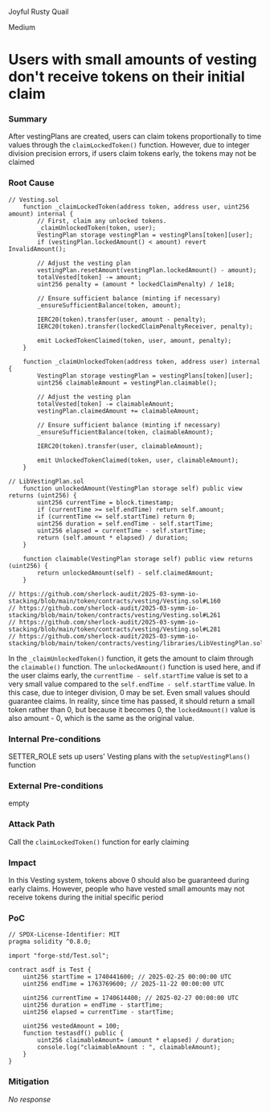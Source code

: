 Joyful Rusty Quail

Medium

# Users with small amounts of vesting don't receive tokens on their initial claim

### Summary

After vestingPlans are created, users can claim tokens proportionally to time values through the `claimLockedToken()` function. However, due to integer division precision errors, if users claim tokens early, the tokens may not be claimed

### Root Cause

```solidity
// Vesting.sol
	function _claimLockedToken(address token, address user, uint256 amount) internal {
		// First, claim any unlocked tokens.
		_claimUnlockedToken(token, user);
		VestingPlan storage vestingPlan = vestingPlans[token][user];
		if (vestingPlan.lockedAmount() < amount) revert InvalidAmount();

		// Adjust the vesting plan
		vestingPlan.resetAmount(vestingPlan.lockedAmount() - amount);
		totalVested[token] -= amount;
		uint256 penalty = (amount * lockedClaimPenalty) / 1e18;

		// Ensure sufficient balance (minting if necessary)
		_ensureSufficientBalance(token, amount);

		IERC20(token).transfer(user, amount - penalty);
		IERC20(token).transfer(lockedClaimPenaltyReceiver, penalty);

		emit LockedTokenClaimed(token, user, amount, penalty);
	}

	function _claimUnlockedToken(address token, address user) internal {
		VestingPlan storage vestingPlan = vestingPlans[token][user];
		uint256 claimableAmount = vestingPlan.claimable();

		// Adjust the vesting plan
		totalVested[token] -= claimableAmount;
		vestingPlan.claimedAmount += claimableAmount;

		// Ensure sufficient balance (minting if necessary)
		_ensureSufficientBalance(token, claimableAmount);

		IERC20(token).transfer(user, claimableAmount);

		emit UnlockedTokenClaimed(token, user, claimableAmount);
	}

// LibVestingPlan.sol
	function unlockedAmount(VestingPlan storage self) public view returns (uint256) {
		uint256 currentTime = block.timestamp;
		if (currentTime >= self.endTime) return self.amount;
		if (currentTime <= self.startTime) return 0;
		uint256 duration = self.endTime - self.startTime;
		uint256 elapsed = currentTime - self.startTime;
		return (self.amount * elapsed) / duration;
	}

	function claimable(VestingPlan storage self) public view returns (uint256) {
		return unlockedAmount(self) - self.claimedAmount;
	}

// https://github.com/sherlock-audit/2025-03-symm-io-stacking/blob/main/token/contracts/vesting/Vesting.sol#L160
// https://github.com/sherlock-audit/2025-03-symm-io-stacking/blob/main/token/contracts/vesting/Vesting.sol#L261
// https://github.com/sherlock-audit/2025-03-symm-io-stacking/blob/main/token/contracts/vesting/Vesting.sol#L281
// https://github.com/sherlock-audit/2025-03-symm-io-stacking/blob/main/token/contracts/vesting/libraries/LibVestingPlan.sol#L20
```
In the `_claimUnlockedToken()` function, it gets the amount to claim through the `claimable()` function. The `unlockedAmount()` function is used here, and if the user claims early, the `currentTime - self.startTime` value is set to a very small value compared to the `self.endTime - self.startTime` value. In this case, due to integer division, 0 may be set. Even small values should guarantee claims. In reality, since time has passed, it should return a small token rather than 0, but because it becomes 0, the `lockedAmount()` value is also amount - 0, which is the same as the original value.

### Internal Pre-conditions

SETTER_ROLE sets up users' Vesting plans with the `setupVestingPlans()` function

### External Pre-conditions

empty

### Attack Path

Call the `claimLockedToken()` function for early claiming

### Impact

In this Vesting system, tokens above 0 should also be guaranteed during early claims. However, people who have vested small amounts may not receive tokens during the initial specific period

### PoC

```solidity
// SPDX-License-Identifier: MIT
pragma solidity ^0.8.0;

import "forge-std/Test.sol";

contract asdf is Test {
    uint256 startTime = 1740441600; // 2025-02-25 00:00:00 UTC
    uint256 endTime = 1763769600; // 2025-11-22 00:00:00 UTC

    uint256 currentTime = 1740614400; // 2025-02-27 00:00:00 UTC
    uint256 duration = endTime - startTime;
    uint256 elapsed = currentTime - startTime;
    
    uint256 vestedAmount = 100;
    function testasdf() public {
        uint256 claimableAmount= (amount * elapsed) / duration;
        console.log("claimableAmount : ", claimableAmount);
    }
}
```


### Mitigation

_No response_